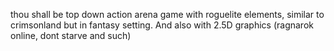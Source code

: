 thou shall be top down action arena game with roguelite elements, similar to crimsonland but in fantasy setting. And also with 2.5D graphics (ragnarok online, dont starve and such)

